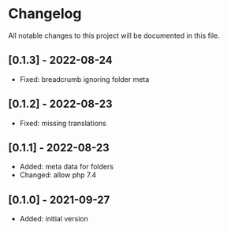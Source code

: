 # Changelog

All notable changes to this project will be documented in this file.

## [0.1.3] - 2022-08-24
- Fixed: breadcrumb ignoring folder meta

## [0.1.2] - 2022-08-23
- Fixed: missing translations

## [0.1.1] - 2022-08-23
- Added: meta data for folders
- Changed: allow php 7.4

## [0.1.0] - 2021-09-27

- Added: initial version
